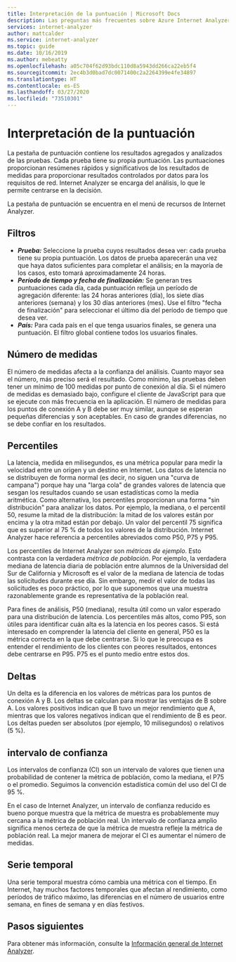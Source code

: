 ```yaml
---
title: Interpretación de la puntuación | Microsoft Docs
description: Las preguntas más frecuentes sobre Azure Internet Analyzer.
services: internet-analyzer
author: mattcalder
ms.service: internet-analyzer
ms.topic: guide
ms.date: 10/16/2019
ms.author: mebeatty
ms.openlocfilehash: a05c704f62d93bdc110d8a5943dd266ca22eb5f4
ms.sourcegitcommit: 2ec4b3d0bad7dc0071400c2a2264399e4fe34897
ms.translationtype: HT
ms.contentlocale: es-ES
ms.lasthandoff: 03/27/2020
ms.locfileid: "73510301"
---
```

# <a name="interpreting-your-scorecard"></a>Interpretación de la puntuación

La pestaña de puntuación contiene los resultados agregados y analizados de las pruebas. Cada prueba tiene su propia puntuación. Las puntuaciones proporcionan resúmenes rápidos y significativos de los resultados de medidas para proporcionar resultados controlados por datos para los requisitos de red. Internet Analyzer se encarga del análisis, lo que le permite centrarse en la decisión.

La pestaña de puntuación se encuentra en el menú de recursos de Internet Analyzer. 


## <a name="filters"></a>Filtros

* ***Prueba:*** Seleccione la prueba cuyos resultados desea ver: cada prueba tiene su propia puntuación. Los datos de prueba aparecerán una vez que haya datos suficientes para completar el análisis; en la mayoría de los casos, esto tomará aproximadamente 24 horas. 
* ***Período de tiempo y fecha de finalización:*** Se generan tres puntuaciones cada día, cada puntuación refleja un período de agregación diferente: las 24 horas anteriores (día), los siete días anteriores (semana) y los 30 días anteriores (mes). Use el filtro "fecha de finalización" para seleccionar el último día del período de tiempo que desea ver. 
* ***País:*** Para cada país en el que tenga usuarios finales, se genera una puntuación. El filtro global contiene todos los usuarios finales.

## <a name="measurement-count"></a>Número de medidas

El número de medidas afecta a la confianza del análisis. Cuanto mayor sea el número, más preciso será el resultado. Como mínimo, las pruebas deben tener un mínimo de 100 medidas por punto de conexión al día. Si el número de medidas es demasiado bajo, configure el cliente de JavaScript para que se ejecute con más frecuencia en la aplicación. El número de medidas para los puntos de conexión A y B debe ser muy similar, aunque se esperan pequeñas diferencias y son aceptables. En caso de grandes diferencias, no se debe confiar en los resultados.

## <a name="percentiles"></a>Percentiles

La latencia, medida en milisegundos, es una métrica popular para medir la velocidad entre un origen y un destino en Internet. Los datos de latencia no se distribuyen de forma normal (es decir, no siguen una "curva de campana") porque hay una "larga cola" de grandes valores de latencia que sesgan los resultados cuando se usan estadísticas como la media aritmética. Como alternativa, los percentiles proporcionan una forma "sin distribución" para analizar los datos. Por ejemplo, la mediana, o el percentil 50, resume la mitad de la distribución: la mitad de los valores están por encima y la otra mitad están por debajo. Un valor del percentil 75 significa que es superior al 75 % de todos los valores de la distribución. Internet Analyzer hace referencia a percentiles abreviados como P50, P75 y P95.

Los percentiles de Internet Analyzer son _métricas de ejemplo_. Esto contrasta con la verdadera _métrica de población_. Por ejemplo, la verdadera mediana de latencia diaria de población entre alumnos de la Universidad del Sur de California y Microsoft es el valor de la mediana de latencia de todas las solicitudes durante ese día. Sin embargo, medir el valor de todas las solicitudes es poco práctico, por lo que suponemos que una muestra razonablemente grande es representativa de la población real.

Para fines de análisis, P50 (mediana), resulta útil como un valor esperado para una distribución de latencia. Los percentiles más altos, como P95, son útiles para identificar cuán alta es la latencia en los peores casos. Si está interesado en comprender la latencia del cliente en general, P50 es la métrica correcta en la que debe centrarse. Si lo que le preocupa es entender el rendimiento de los clientes con peores resultados, entonces debe centrarse en P95. P75 es el punto medio entre estos dos.


## <a name="deltas"></a>Deltas

Un delta es la diferencia en los valores de métricas para los puntos de conexión A y B. Los deltas se calculan para mostrar las ventajas de B sobre A. Los valores positivos indican que B tuvo un mejor rendimiento que A, mientras que los valores negativos indican que el rendimiento de B es peor. Los deltas pueden ser absolutos (por ejemplo, 10 milisegundos) o relativos (5 %).

## <a name="confidence-interval"></a>intervalo de confianza 

Los intervalos de confianza (CI) son un intervalo de valores que tienen una probabilidad de contener la métrica de población, como la mediana, el P75 o el promedio. Seguimos la convención estadística común del uso del CI de 95 %.

En el caso de Internet Analyzer, un intervalo de confianza reducido es bueno porque muestra que la métrica de muestra es probablemente muy cercana a la métrica de población real. Un intervalo de confianza amplio significa menos certeza de que la métrica de muestra refleje la métrica de población real. La mejor manera de mejorar el CI es aumentar el número de medidas.

## <a name="time-series"></a>Serie temporal 

Una serie temporal muestra cómo cambia una métrica con el tiempo. En Internet, hay muchos factores temporales que afectan al rendimiento, como períodos de tráfico máximo, las diferencias en el número de usuarios entre semana, en fines de semana y en días festivos.


## <a name="next-steps"></a>Pasos siguientes

Para obtener más información, consulte la [Información general de Internet Analyzer](internet-analyzer-overview.md).
